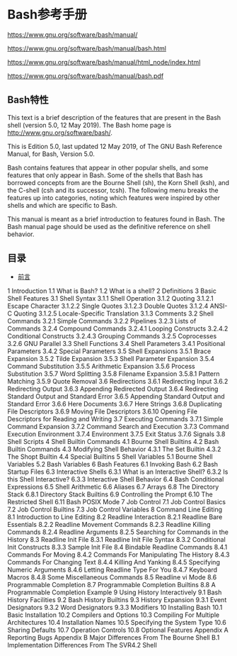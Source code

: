 # Bash参考手册

https://www.gnu.org/software/bash/manual/

https://www.gnu.org/software/bash/manual/bash.html

https://www.gnu.org/software/bash/manual/html_node/index.html

https://www.gnu.org/software/bash/manual/bash.pdf

## Bash特性

This text is a brief description of the features that are present in the Bash shell (version 5.0, 12 May 2019). The Bash home page is http://www.gnu.org/software/bash/.

This is Edition 5.0, last updated 12 May 2019, of The GNU Bash Reference Manual, for Bash, Version 5.0.

Bash contains features that appear in other popular shells, and some features that only appear in Bash. Some of the shells that Bash has borrowed concepts from are the Bourne Shell (sh), the Korn Shell (ksh), and the C-shell (csh and its successor, tcsh). The following menu breaks the features up into categories, noting which features were inspired by other shells and which are specific to Bash.

This manual is meant as a brief introduction to features found in Bash. The Bash manual page should be used as the definitive reference on shell behavior.

## 目录

+ [前言](preface.md#前言)





1 Introduction
1.1 What is Bash?
1.2 What is a shell?
2 Definitions
3 Basic Shell Features
3.1 Shell Syntax
3.1.1 Shell Operation
3.1.2 Quoting
3.1.2.1 Escape Character
3.1.2.2 Single Quotes
3.1.2.3 Double Quotes
3.1.2.4 ANSI-C Quoting
3.1.2.5 Locale-Specific Translation
3.1.3 Comments
3.2 Shell Commands
3.2.1 Simple Commands
3.2.2 Pipelines
3.2.3 Lists of Commands
3.2.4 Compound Commands
3.2.4.1 Looping Constructs
3.2.4.2 Conditional Constructs
3.2.4.3 Grouping Commands
3.2.5 Coprocesses
3.2.6 GNU Parallel
3.3 Shell Functions
3.4 Shell Parameters
3.4.1 Positional Parameters
3.4.2 Special Parameters
3.5 Shell Expansions
3.5.1 Brace Expansion
3.5.2 Tilde Expansion
3.5.3 Shell Parameter Expansion
3.5.4 Command Substitution
3.5.5 Arithmetic Expansion
3.5.6 Process Substitution
3.5.7 Word Splitting
3.5.8 Filename Expansion
3.5.8.1 Pattern Matching
3.5.9 Quote Removal
3.6 Redirections
3.6.1 Redirecting Input
3.6.2 Redirecting Output
3.6.3 Appending Redirected Output
3.6.4 Redirecting Standard Output and Standard Error
3.6.5 Appending Standard Output and Standard Error
3.6.6 Here Documents
3.6.7 Here Strings
3.6.8 Duplicating File Descriptors
3.6.9 Moving File Descriptors
3.6.10 Opening File Descriptors for Reading and Writing
3.7 Executing Commands
3.7.1 Simple Command Expansion
3.7.2 Command Search and Execution
3.7.3 Command Execution Environment
3.7.4 Environment
3.7.5 Exit Status
3.7.6 Signals
3.8 Shell Scripts
4 Shell Builtin Commands
4.1 Bourne Shell Builtins
4.2 Bash Builtin Commands
4.3 Modifying Shell Behavior
4.3.1 The Set Builtin
4.3.2 The Shopt Builtin
4.4 Special Builtins
5 Shell Variables
5.1 Bourne Shell Variables
5.2 Bash Variables
6 Bash Features
6.1 Invoking Bash
6.2 Bash Startup Files
6.3 Interactive Shells
6.3.1 What is an Interactive Shell?
6.3.2 Is this Shell Interactive?
6.3.3 Interactive Shell Behavior
6.4 Bash Conditional Expressions
6.5 Shell Arithmetic
6.6 Aliases
6.7 Arrays
6.8 The Directory Stack
6.8.1 Directory Stack Builtins
6.9 Controlling the Prompt
6.10 The Restricted Shell
6.11 Bash POSIX Mode
7 Job Control
7.1 Job Control Basics
7.2 Job Control Builtins
7.3 Job Control Variables
8 Command Line Editing
8.1 Introduction to Line Editing
8.2 Readline Interaction
8.2.1 Readline Bare Essentials
8.2.2 Readline Movement Commands
8.2.3 Readline Killing Commands
8.2.4 Readline Arguments
8.2.5 Searching for Commands in the History
8.3 Readline Init File
8.3.1 Readline Init File Syntax
8.3.2 Conditional Init Constructs
8.3.3 Sample Init File
8.4 Bindable Readline Commands
8.4.1 Commands For Moving
8.4.2 Commands For Manipulating The History
8.4.3 Commands For Changing Text
8.4.4 Killing And Yanking
8.4.5 Specifying Numeric Arguments
8.4.6 Letting Readline Type For You
8.4.7 Keyboard Macros
8.4.8 Some Miscellaneous Commands
8.5 Readline vi Mode
8.6 Programmable Completion
8.7 Programmable Completion Builtins
8.8 A Programmable Completion Example
9 Using History Interactively
9.1 Bash History Facilities
9.2 Bash History Builtins
9.3 History Expansion
9.3.1 Event Designators
9.3.2 Word Designators
9.3.3 Modifiers
10 Installing Bash
10.1 Basic Installation
10.2 Compilers and Options
10.3 Compiling For Multiple Architectures
10.4 Installation Names
10.5 Specifying the System Type
10.6 Sharing Defaults
10.7 Operation Controls
10.8 Optional Features
Appendix A Reporting Bugs
Appendix B Major Differences From The Bourne Shell
B.1 Implementation Differences From The SVR4.2 Shell
































